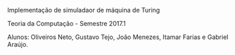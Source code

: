 Implementação de simuladaor de máquina de Turing

Teoria da Computação - Semestre 2017.1

Alunos: Oliveiros Neto, Gustavo Tejo, João Menezes, Itamar Farias e Gabriel Araújo.
